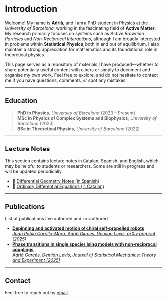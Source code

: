 # Introduction

Welcome! My name is **Adrià**, and I am a PhD student in Physics at the *University of Barcelona*, working in the fascinating field of **Active Matter**. My research primarily focuses on systems such as *Active Brownian Particles* and *Non-Reciprocal Interactions*, although I am broadly interested in problems within **Statistical Physics**, both in and out of equilibrium. I also maintain a strong appreciation for mathematics and its foundational role in theoretical physics.

This page serves as a repository of materials I have produced—whether to share potentially useful content with others or simply to document and organise my own work. Feel free to explore, and do not hesitate to contact me if you have questions, comments, or spot any mistakes.

---

## Education

> **PhD in Physics**, *University of Barcelona* (2023 – Present)  
> **MSc in Physics of Complex Systems and Biophysics**, *University of Barcelona* (2023)  
> **BSc in Theoretical Physics**, *University of Barcelona* (2022)

---

## Lecture Notes

This section contains lecture notes in Catalan, Spanish, and English, which may be helpful to students or researchers. Some are still in progress and will be updated periodically.

- 📄 [Differential Geometry Notes (in Spanish)](./assets/geodif_notas.pdf)  
- 📄 [Ordinary Differential Equations (in Catalan)](./assets/edos_apunts.pdf)

---

## Publications

List of publications I've authored and co-authored.

<ul>
  <li>
    <a href="https://arxiv.org/abs/2506.20610" target="_blank">
      <strong>Depinning and activated motion of chiral self-propelled robots</strong><br>
      <em>Juan Pablo Carrillo-Mora, Adrià Garcés, Demian Levis</em>, <i>arXiv preprint (2025)</i>
    </a>
  </li>
  <li>
    <a href="https://iopscience.iop.org/article/10.1088/1742-5468/adc896" target="_blank">
      <strong>Phase transitions in single species Ising models with non-reciprocal couplings</strong><br>
      <em>Adrià Garcés, Demian Levis</em>, <i>Journal of Statistical Mechanics: Theory and Experiment (2025)</i>
    </a>
  </li>
</ul>

---

## Contact

Feel free to reach out by [email](mailto:adria.garces@gmail.com).
